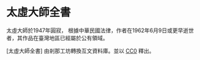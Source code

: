 # 太虛大師全書
太虛大師於1947年圓寂，
根據中華民國法律，作者在1962年6月9日或更早逝世者，其作品在臺灣地區已經屬於公有領域。

[太虛大師全書]
由剎那工坊轉換互文資料庫。並以 [CC0](http://creativecommons.tw/cc0) 釋出。

